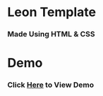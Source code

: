 # Leon Template
### Made Using HTML & CSS 
# Demo
### Click [Here](https://halemogpa.github.io/HTML_CSS_TEMP_2/) to View Demo 
